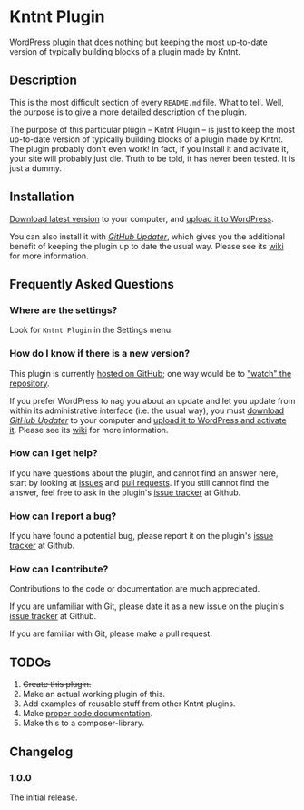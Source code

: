 # Kntnt Plugin

WordPress plugin that does nothing but keeping the most up-to-date version of typically building blocks of a plugin made by Kntnt.

## Description

This is the most difficult section of every `README.md` file. What to tell. Well, the purpose is to give a more detailed description of the plugin.

The purpose of this particular plugin – Kntnt Plugin – is just to keep  the most up-to-date version of typically building blocks of a plugin made by Kntnt. The plugin probably don't even work! In fact, if you install it and activate it, your site will probably just die. Truth to be told, it has never been tested. It is just a dummy.

## Installation

[Download latest version](https://github.com/Kntnt/kntnt-plugin/releases/latest) to your computer, and [upload it to WordPress](https://wordpress.org/support/article/managing-plugins/#manual-upload-via-wordpress-admin).

You can also install it with [*GitHub Updater*](https://github.com/afragen/github-updater), which gives you the additional benefit of keeping the plugin up to date the usual way. Please see its [wiki](https://github.com/afragen/github-updater/wiki) for more information.

## Frequently Asked Questions

### Where are the settings?

Look for `Kntnt Plugin` in the Settings menu.

### How do I know if there is a new version?

This plugin is currently [hosted on GitHub](https://github.com/kntnt/kntnt-plugin); one way would be to ["watch" the repository](https://docs.github.com/en/github/managing-subscriptions-and-notifications-on-github/about-notifications#notifications-and-subscriptions).

If you prefer WordPress to nag you about an update and let you update from within its administrative interface (i.e. the usual way), you must [download *GitHub Updater*](https://github.com/afragen/github-updater/releases/latest) to your computer and [upload it to WordPress and activate it](https://github.com/afragen/github-updater/wiki/Installation#upload). Please see its [wiki](https://github.com/afragen/github-updater/wiki) for more information. 

### How can I get help?

If you have questions about the plugin, and cannot find an answer here, start by looking at [issues](https://github.com/kntnt/kntnt-plugin/issues) and [pull requests](https://github.com/kntnt/kntnt-plugin/pulls). If you still cannot find the answer, feel free to ask in the plugin's [issue tracker](https://github.com/kntnt/kntnt-plugin/issues) at Github.

### How can I report a bug?

If you have found a potential bug, please report it on the plugin's [issue tracker](https://github.com/kntnt/kntnt-plugin/issues) at Github.

### How can I contribute?

Contributions to the code or documentation are much appreciated.

If you are unfamiliar with Git, please date it as a new issue on the plugin's [issue tracker](https://github.com/kntnt/kntnt-plugin/issues) at Github.

If you are familiar with Git, please make a pull request.

## TODOs

1. ~~Create this plugin.~~
1. Make an actual working plugin of this.
1. Add examples of reusable stuff from other Kntnt plugins.
1. Make [proper code documentation](https://make.wordpress.org/core/handbook/best-practices/inline-documentation-standards/php/).
1. Make this to a composer-library.

## Changelog

### 1.0.0

The initial release.
